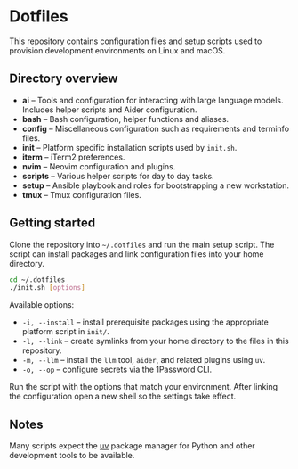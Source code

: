 # Dotfiles

This repository contains configuration files and setup scripts used to provision development environments on Linux and macOS.

## Directory overview

- **ai** – Tools and configuration for interacting with large language models.  Includes helper scripts and Aider configuration.
- **bash** – Bash configuration, helper functions and aliases.
- **config** – Miscellaneous configuration such as requirements and terminfo files.
- **init** – Platform specific installation scripts used by `init.sh`.
- **iterm** – iTerm2 preferences.
- **nvim** – Neovim configuration and plugins.
- **scripts** – Various helper scripts for day to day tasks.
- **setup** – Ansible playbook and roles for bootstrapping a new workstation.
- **tmux** – Tmux configuration files.

## Getting started

Clone the repository into `~/.dotfiles` and run the main setup script. The script can install packages and link configuration files into your home directory.

```bash
cd ~/.dotfiles
./init.sh [options]
```

Available options:

- `-i, --install` – install prerequisite packages using the appropriate platform script in `init/`.
- `-l, --link` – create symlinks from your home directory to the files in this repository.
- `-m, --llm` – install the `llm` tool, `aider`, and related plugins using `uv`.
- `-o, --op` – configure secrets via the 1Password CLI.

Run the script with the options that match your environment. After linking the configuration open a new shell so the settings take effect.

## Notes

Many scripts expect the [uv](https://github.com/astral-sh/uv) package manager for Python and other development tools to be available.

